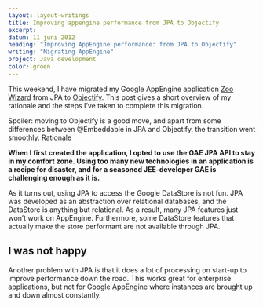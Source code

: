```yaml
---
layout: layout-writings
title: Improving appengine performance from JPA to Objectify
excerpt:
datum: 11 juni 2012
heading: "Improving AppEngine performance: from JPA to Objectify"
writing: "Migrating AppEngine"
project: Java development
color: groen
---
```


This weekend, I have migrated my Google AppEngine application [Zoo Wizard](http://www.zoowizard.eu/) from JPA to [Objectify](https://code.google.com/archive/p/objectify-appengine). This post gives a short overview of my rationale and the steps I’ve taken to complete this migration.

Spoiler: moving to Objectify is a good move, and apart from some differences between @Embeddable in JPA and Objectify, the transition went smoothly.
Rationale

**When I first created the application, I opted to use the GAE JPA API to stay in my comfort zone. Using too many new technologies in an application is a recipe for disaster, and for a seasoned JEE-developer GAE is challenging enough as it is.**

As it turns out, using JPA to access the Google DataStore is not fun. JPA was developed as an abstraction over relational databases, and the DataStore is anything but relational. As a result, many JPA features just won’t work on AppEngine. Furthermore, some DataStore features that actually make the store performant are not available through JPA.

## I was not happy

Another problem with JPA is that it does a lot of processing on start-up to improve performance down the road. This works great for enterprise applications, but not for Google AppEngine where instances are brought up and down almost constantly.


